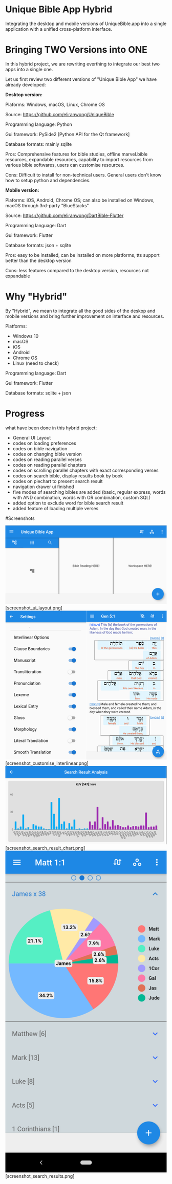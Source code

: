 # Unique Bible App Hybrid
Integrating the desktop and mobile versions of UniqueBible.app into a single application with a unified cross-platform interface.

# Bringing TWO Versions into ONE

In this hybrid project, we are rewriting everthing to integrate our best two apps into a single one.

Let us first review two different versions of "Unique Bible App" we have already developed:

<b>Desktop version:</b>

Plaforms: Windows, macOS, Linux, Chrome OS

Source: https://github.com/eliranwong/UniqueBible

Programming language: Python

Gui framework: PySide2 [Python API for the Qt framework]

Database formats: mainly sqlite

Pros: Comprehensive features for bible studies, offline marvel.bible resources, expandable resources, capability to import resources from various bible softwares, users can customise resources.

Cons: Difficult to install for non-technical users.  General users don't know how to setup python and dependencies.

<b>Mobile version:</b>

Plaforms: iOS, Android, Chrome OS; can also be installed on Windows, macOS through 3rd-party "BlueStacks"

Source: https://github.com/eliranwong/DartBible-Flutter

Programming language: Dart

Gui framework: Flutter

Database formats: json + sqlite

Pros: easy to be installed, can be installed on more platforms, tts support better than the desktop version

Cons: less features compared to the desktop version, resources not expandable

# Why "Hybrid"

By "Hybrid", we mean to integrate all the good sides of the deskop and mobile versions and bring further improvement on interface and resources.

Platforms:
* Windows 10
* macOS
* iOS
* Android
* Chrome OS
* Linux (need to check)

Programming language: Dart

Gui framework: Flutter

Database formats: sqlite + json

# Progress

what have been done in this hybrid project:

* General UI Layout
* codes on loading preferences
* codes on bible navigation
* codes on changing bible version
* codes on reading parallel verses
* codes on reading parallel chapters
* codes on scrolling parallel chapters with exact corresponding verses
* codes on search bible, display results book by book
* codes on piechart to present search result
* navigation drawer ui finished
* five modes of searching bibles are added (basic, regular express, words with AND combination, words with OR combination, custom SQL)
* added option to exclude word for bible search result
* added feature of loading multiple verses

#Screenshots

<img src="screenshots/screenshot_ui_layout.png">
[screenshot_ui_layout.png]

<img src="screenshots/screenshot_customise_interlinear.png">
[screenshot_customise_interlinear.png]

<img src="screenshots/screenshot_search_result_chart.png">
[screenshot_search_result_chart.png]

<img src="screenshots/screenshot_search_results.png">
[screenshot_search_results.png]
